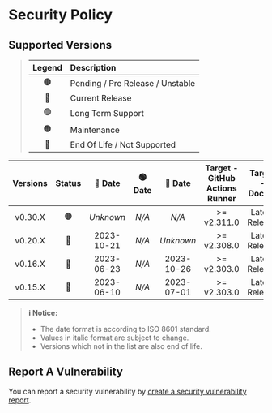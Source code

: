 # Security Policy

## Supported Versions

> | **Legend** | **Description** |
> |:-:|:--|
> | 🟤 | Pending / Pre Release / Unstable |
> | 🔵 | Current Release |
> | 🟢 | Long Term Support |
> | 🟠 | Maintenance |
> | 🔴 | End Of Life / Not Supported |

| **Versions** | **Status** | **🔵 Date** | **🟢 Date** | **🔴 Date** | **Target - GitHub Actions Runner** | **Target - Docker** |
|:-:|:-:|:-:|:-:|:-:|:-:|:-:|
| v0.30.X | 🟤 | *Unknown* | *N/A* | *N/A* | >= v2.311.0 | Latest Release |
| v0.20.X | 🔵 | 2023-10-21 | *N/A* | *Unknown* | >= v2.308.0 | Latest Release |
| v0.16.X | 🔴 | 2023-06-23 | *N/A* | 2023-10-26 | >= v2.303.0 | Latest Release |
| v0.15.X | 🔴 | 2023-06-10 | *N/A* | 2023-07-01 | >= v2.303.0 | Latest Release |

> **ℹ️ Notice:**
>
> - The date format is according to ISO 8601 standard.
> - Values in italic format are subject to change.
> - Versions which not in the list are also end of life.

## Report A Vulnerability

You can report a security vulnerability by [create a security vulnerability report](https://github.com/hugoalh/hugoalh/blob/main/universal-guide/contributing.md#create-a-security-vulnerability-report).
